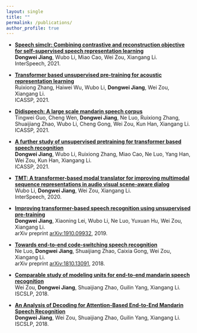 ```yaml
---
layout: single
title: ""
permalink: /publications/
author_profile: true
---
```


* [**Speech simclr: Combining contrastive and reconstruction objective for self-supervised speech representation learning**](https://arxiv.org/pdf/2010.13991.pdf)  
**Dongwei Jiang**, Wubo Li, Miao Cao, Wei Zou, Xiangang Li.  
InterSpeech, 2021.

* [**Transformer based unsupervised pre-training for acoustic representation learning**](https://arxiv.org/pdf/2007.14602.pdf)  
Ruixiong Zhang, Haiwei Wu, Wubo Li, **Dongwei Jiang**, Wei Zou, Xiangang Li.  
ICASSP, 2021.

* [**Didispeech: A large scale mandarin speech corpus**](https://ieeexplore.ieee.org/abstract/document/9414423)  
Tingwei Guo, Cheng Wen, **Dongwei Jiang**, Ne Luo, Ruixiong Zhang, Shuaijiang Zhao, Wubo Li, Cheng Gong, Wei Zou, Kun Han, Xiangang Li.  
ICASSP, 2021.

* [**A further study of unsupervised pretraining for transformer based speech recognition**](https://arxiv.org/pdf/2005.09862.pdf)  
**Dongwei Jiang**, Wubo Li, Ruixiong Zhang, Miao Cao, Ne Luo, Yang Han, Wei Zou, Kun Han, Xiangang Li.  
ICASSP, 2021.

* [**TMT: A transformer-based modal translator for improving multimodal sequence representations in audio visual scene-aware dialog**](https://arxiv.org/pdf/2010.10839.pdf)  
Wubo Li, **Dongwei Jiang**, Wei Zou, Xiangang Li.  
InterSpeech, 2020.

* [**Improving transformer-based speech recognition using unsupervised pre-training**](https://arxiv.org/pdf/1910.09932.pdf)  
**Dongwei Jiang**, Xiaoning Lei, Wubo Li, Ne Luo, Yuxuan Hu, Wei Zou, Xiangang Li.  
arXiv preprint [arXiv:1910.09932](https://arxiv.org/pdf/1910.09932.pdf), 2019.

* [**Towards end-to-end code-switching speech recognition**](https://arxiv.org/pdf/1810.13091.pdf)  
Ne Luo, **Dongwei Jiang**, Shuaijiang Zhao, Caixia Gong, Wei Zou, Xiangang Li.  
arXiv preprint [arXiv:1810.13091](https://arxiv.org/abs/1810.13091), 2018.

* [**Comparable study of modeling units for end-to-end mandarin speech recognition**](https://arxiv.org/pdf/1805.03832.pdf)  
Wei Zou, **Dongwei Jiang**, Shuaijiang Zhao, Guilin Yang, Xiangang Li.  
ISCSLP, 2018.

* [**An Analysis of Decoding for Attention-Based End-to-End Mandarin Speech Recognition**](https://ieeexplore.ieee.org/abstract/document/8706686)  
**Dongwei Jiang**, Wei Zou, Shuaijiang Zhao, Guilin Yang, Xiangang Li.  
ISCSLP, 2018.



